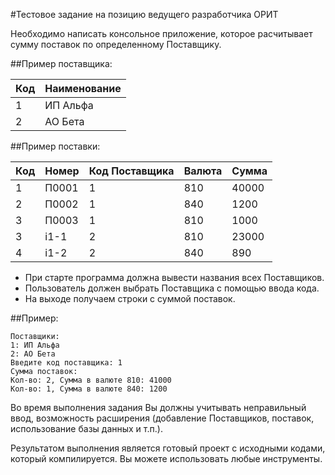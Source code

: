 #Тестовое задание на позицию ведущего разработчика ОРИТ

Необходимо написать консольное приложение, которое расчитывает сумму поставок по определенному Поставщику.

##Пример поставщика:

|Код|Наименование|
|---|------------|
|1  |ИП Альфа    |
|2  |АО Бета     |

##Пример поставки:

|Код|Номер|Код Поставщика|Валюта|Сумма   |
|---|-----|--------------|------|--------|
|1  |П0001|1             |810   |40000   |
|2  |П0002|1             |840   |1200    |
|3  |П0003|1             |810   |1000    |
|3  |i1-1 |2             |810   |23000   |
|4  |i1-2 |2             |840   |890     |

* При старте программа должна вывести названия всех Поставщиков.
* Пользователь должен выбрать Поставщика с помощью ввода кода. 
* На выходе получаем строки с суммой поставок.

##Пример:

```
Поставщики:
1: ИП Альфа
2: АО Бета
Введите код поставщика: 1
Сумма поставок:
Кол-во: 2, Сумма в валюте 810: 41000
Кол-во: 1, Сумма в валюте 840: 1200
```

Во время выполнения задания Вы должны учитывать неправильный ввод,
возможность расширения (добавление Поставщиков, поставок, использование базы данных и т.п.). 

Результатом выполнения является готовый проект c исходными кодами, который компилируется.
Вы можете использовать любые инструменты.
